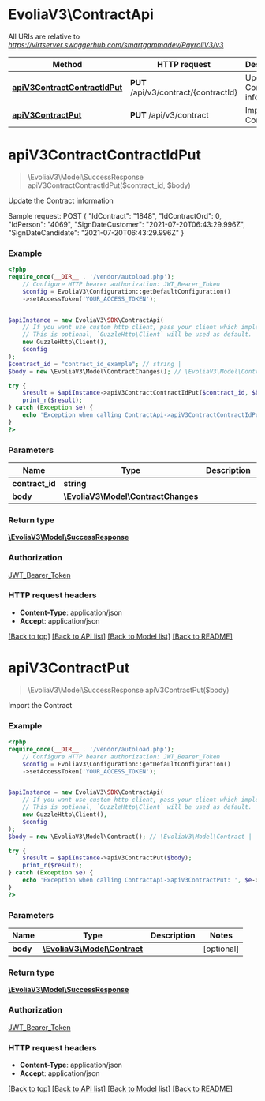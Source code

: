 # EvoliaV3\ContractApi

All URIs are relative to *https://virtserver.swaggerhub.com/smartgammadev/PayrollV3/v3*

Method | HTTP request | Description
------------- | ------------- | -------------
[**apiV3ContractContractIdPut**](ContractApi.md#apiv3contractcontractidput) | **PUT** /api/v3/contract/{contractId} | Update the Contract information
[**apiV3ContractPut**](ContractApi.md#apiv3contractput) | **PUT** /api/v3/contract | Import the Contract

# **apiV3ContractContractIdPut**
> \EvoliaV3\Model\SuccessResponse apiV3ContractContractIdPut($contract_id, $body)

Update the Contract information

Sample request:  POST {  \"IdContract\": \"1848\",  \"IdContractOrd\": 0,  \"IdPerson\": \"4069\",  \"SignDateCustomer\": \"2021-07-20T06:43:29.996Z\",  \"SignDateCandidate\": \"2021-07-20T06:43:29.996Z\"  }

### Example
```php
<?php
require_once(__DIR__ . '/vendor/autoload.php');
    // Configure HTTP bearer authorization: JWT_Bearer_Token
    $config = EvoliaV3\Configuration::getDefaultConfiguration()
    ->setAccessToken('YOUR_ACCESS_TOKEN');


$apiInstance = new EvoliaV3\SDK\ContractApi(
    // If you want use custom http client, pass your client which implements `GuzzleHttp\ClientInterface`.
    // This is optional, `GuzzleHttp\Client` will be used as default.
    new GuzzleHttp\Client(),
    $config
);
$contract_id = "contract_id_example"; // string | 
$body = new \EvoliaV3\Model\ContractChanges(); // \EvoliaV3\Model\ContractChanges | 

try {
    $result = $apiInstance->apiV3ContractContractIdPut($contract_id, $body);
    print_r($result);
} catch (Exception $e) {
    echo 'Exception when calling ContractApi->apiV3ContractContractIdPut: ', $e->getMessage(), PHP_EOL;
}
?>
```

### Parameters

Name | Type | Description  | Notes
------------- | ------------- | ------------- | -------------
 **contract_id** | **string**|  |
 **body** | [**\EvoliaV3\Model\ContractChanges**](../Model/ContractChanges.md)|  | [optional]

### Return type

[**\EvoliaV3\Model\SuccessResponse**](../Model/SuccessResponse.md)

### Authorization

[JWT_Bearer_Token](../../README.md#JWT_Bearer_Token)

### HTTP request headers

 - **Content-Type**: application/json
 - **Accept**: application/json

[[Back to top]](#) [[Back to API list]](../../README.md#documentation-for-api-endpoints) [[Back to Model list]](../../README.md#documentation-for-models) [[Back to README]](../../README.md)

# **apiV3ContractPut**
> \EvoliaV3\Model\SuccessResponse apiV3ContractPut($body)

Import the Contract

### Example
```php
<?php
require_once(__DIR__ . '/vendor/autoload.php');
    // Configure HTTP bearer authorization: JWT_Bearer_Token
    $config = EvoliaV3\Configuration::getDefaultConfiguration()
    ->setAccessToken('YOUR_ACCESS_TOKEN');


$apiInstance = new EvoliaV3\SDK\ContractApi(
    // If you want use custom http client, pass your client which implements `GuzzleHttp\ClientInterface`.
    // This is optional, `GuzzleHttp\Client` will be used as default.
    new GuzzleHttp\Client(),
    $config
);
$body = new \EvoliaV3\Model\Contract(); // \EvoliaV3\Model\Contract | 

try {
    $result = $apiInstance->apiV3ContractPut($body);
    print_r($result);
} catch (Exception $e) {
    echo 'Exception when calling ContractApi->apiV3ContractPut: ', $e->getMessage(), PHP_EOL;
}
?>
```

### Parameters

Name | Type | Description  | Notes
------------- | ------------- | ------------- | -------------
 **body** | [**\EvoliaV3\Model\Contract**](../Model/Contract.md)|  | [optional]

### Return type

[**\EvoliaV3\Model\SuccessResponse**](../Model/SuccessResponse.md)

### Authorization

[JWT_Bearer_Token](../../README.md#JWT_Bearer_Token)

### HTTP request headers

 - **Content-Type**: application/json
 - **Accept**: application/json

[[Back to top]](#) [[Back to API list]](../../README.md#documentation-for-api-endpoints) [[Back to Model list]](../../README.md#documentation-for-models) [[Back to README]](../../README.md)

